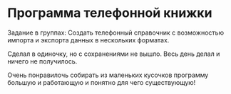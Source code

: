 # Программа телефонной книжки

Задание в группах: Создать телефонный справочник с возможностью импорта и экспорта данных в нескольких форматах.

Сделал в одиночку, но с сохранениями не вышло. Весь день делал и ничего не получилось.

Очень понравилочь собирать из маленьких кусочков программу большую и работающую и понятно для чего существующую!